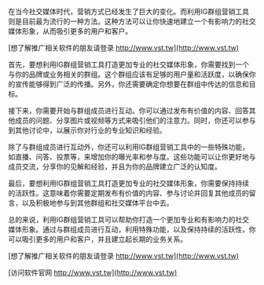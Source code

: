 在当今社交媒体时代，营销方式已经发生了巨大的变化。而利用IG群组营销工具则是目前最为流行的一种方法。这种方法可以让你快速地建立一个有影响力的社交媒体形象，从而吸引更多的用户和客户。

[想了解推广相关软件的朋友请登录 http://www.vst.tw](http://www.vst.tw)

首先，要想利用IG群组营销工具打造更加专业的社交媒体形象，你需要找到一个与你的品牌或业务相关的群组。这个群组应该有足够的用户量和活跃度，以确保你的宣传能够得到广泛的传播。另外，你还需要确定你想要在群组中传达的信息和目标。

接下来，你需要开始与群组成员进行互动。你可以通过发布有价值的内容、回答其他成员的问题、分享图片或视频等方式来吸引他们的注意力。同时，你还可以参与到其他讨论中，以展示你对行业的专业知识和经验。

除了与群组成员进行互动外，你还可以利用IG群组营销工具中的一些特殊功能，如直播、问答、投票等，来增加你的曝光率和参与度。这些功能可以让你更好地与成员交流，分享你的见解和经验，并且为你的品牌建立广泛的认知度。

最后，要想利用IG群组营销工具打造更加专业的社交媒体形象，你需要保持持续的活跃性。这意味着你需要定期发布有价值的内容、参与讨论并回复其他成员的留言，以及积极地参与到其他群组和社交媒体平台中去。

总的来说，利用IG群组营销工具可以帮助你打造一个更加专业和有影响力的社交媒体形象。通过与群组成员进行互动，利用特殊功能，以及保持持续的活跃性，你可以吸引更多的用户和客户，并且建立起长期的业务关系。

[想了解推广相关软件的朋友请登录 http://www.vst.tw](http://www.vst.tw)


[访问软件官网 http://www.vst.tw](http://www.vst.tw)
